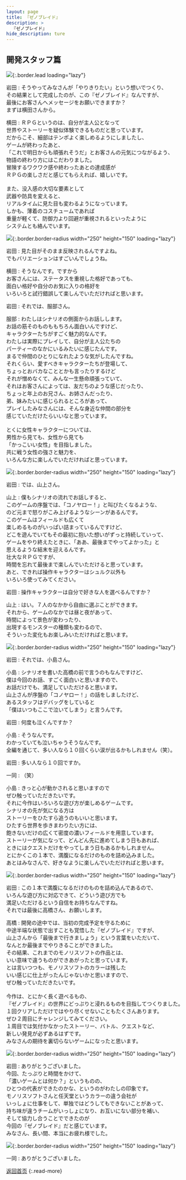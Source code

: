 ```yaml
---
layout: page
title: 『ゼノブレイド』
description: >
  『ゼノブレイド』
hide_description: ture
---
```


## 開発スタッフ篇

![](/interviews/jp/wii/sx4j/vol3/img/mainvisual5.jpg){:.border.lead loading="lazy"}

岩田
: そうやってみなさんが「やりきりたい」という想いでつくり、<br>その結果として完成したのが、この『ゼノブレイド』なんですが、<br>最後にお客さんへメッセージをお願いできますか？<br>まずは横田さんから。

横田
: ＲＰＧというのは、自分が主人公となって<br>世界やストーリーを疑似体験できるものだと思っています。<br>だからこそ、細部はテンポよく楽しめるようにしましたし、<br>ゲームが終わったあと、<br>「これで明日からも頑張れそうだ」とお客さんの元気につながるよう、<br>物語の終わり方にはこだわりました。<br>冒険するワクワク感や終わったあとの達成感が<br>ＲＰＧの楽しさだと感じてもらえれば、嬉しいです。<br>&nbsp;<br>また、没入感の大切な要素として<br>武器や防具を変えると、<br>リアルタイムに見た目も変わるようになっています。<br>しかも、薄着のコスチュームであれば<br>重量が軽くて、防御力より回避が重視されるといったように<br>システムとも絡んでいます。

![](/interviews/jp/wii/sx4j/vol3/img/photo011.jpg){:.border.border-radius width="250" height="150" loading="lazy"}

岩田
: 見た目がそのまま反映されるんですよね。<br>でもバリエーションはすごいんでしょうね。

横田
: そうなんです。ですから<br>お客さんには、ステータスを重視した格好であっても、<br>面白い格好や自分のお気に入りの格好を<br>いろいろと試行錯誤して楽しんでいただければと思います。

岩田
: それでは、服部さん。

服部
: わたしはシナリオの側面からお話しします。<br>お話の筋そのものももちろん面白いんですけど、<br>キャラクターたちがすごく魅力的なんです。<br>わたしは実際にプレイして、自分が主人公たちの<br>パーティーのなかにいるみたいに感じたんです。<br>まるで仲間のひとりになれたような気がしたんですね。<br>それくらい、愛すべきキャラクターたちが登場して、<br>ちょっとおバカなこととかも言ったりするけど<br>それが憎めなくて、みんな一生懸命頑張っていて、<br>それはお客さんによっては、友だちのような感じだったり、<br>ちょっと年上のお兄さん、お姉さんだったり、<br>弟、妹みたいに感じられるところがあって、<br>プレイしたみなさんには、そんな身近な仲間の部分を<br>感じていただけたらいいなと思っています。<br>&nbsp;<br>とくに女性キャラクターについては、<br>男性から見ても、女性から見ても<br>「かっこいい女性」を目指しました。<br>共に戦う女性の強さと魅力を、<br>いろんな方に楽しんでいただければと思っています。

![](/interviews/jp/wii/sx4j/vol3/img/photo012.jpg){:.border.border-radius width="250" height="150" loading="lazy"}

岩田
: では、山上さん。

山上
: 僕もシナリオの流れでお話しすると、<br>このゲームの序盤では、「コノヤロー！」と叫びたくなるような、<br>のど元まで怒りがこみ上げるようなシーンがあるんです。<br>このゲームはフィールドも広くて<br>楽しめるものがいっぱい詰まっているんですけど、<br>どこを遊んでいてもその最初に抱いた想いがずっと持続していって、<br>ゲームをやり終えたときに、「ああ、最後までやってよかった」と<br>思えるような結末を迎えるんです。<br>壮大なＲＰＧですが、<br>時間を忘れて最後まで楽しんでいただけると思っています。<br>あと、できれば操作キャラクターはシュルク以外も<br>いろいろ使ってみてください。

岩田
: 操作キャラクターは自分で好きな人を選べるんですか？

山上
: はい。７人のなかから自由に選ぶことができます。<br>それから、ゲームのなかでは昼と夜があって、<br>時間によって景色が変わったり、<br>出現するモンスターの種類も変わるので、<br>そういった変化もお楽しみいただければと思います。

![](/interviews/jp/wii/sx4j/vol3/img/photo013.jpg){:.border.border-radius width="250" height="150" loading="lazy"}

岩田
: それでは、小島さん。

小島
: シナリオを書いた高橋の前で言うのもなんですけど、<br>僕は今回のお話、すごく面白いと思いますので、<br>お話だけでも、満足していただけると思います。<br>山上さんが序盤の「コノヤロー！」の話をしましたけど、<br>あるスタッフはデバッグをしていると<br>「僕はいつもここで泣いてしまう」と言うんです。

岩田
: 何度も泣くんですか？

小島
: そうなんです。<br>わかっていても泣いちゃうそうなんです。<br>全編を通じて、多い人なら１０回くらい涙が出るかもしれません（笑）。

岩田
: 多い人なら１０回ですか。

一同
: （笑）

小島
: きっと心が動かされると思いますので<br>ぜひ触っていただきたいです。<br>それに今作はいろいろな遊び方が楽しめるゲームです。<br>シナリオの先が気になる方は<br>ストーリーをひたすら追うのもいいと思います。<br>ひたすら世界を歩きまわりたい方には、<br>飽きないだけの広くて密度の濃いフィールドを用意しています。<br>ストーリーが気になって、どんどん先に進めてしまう日もあれば、<br>ときにはクエストだけをやってしまう日もあるかもしれません。<br>とにかくこの１本で、満腹になるだけのものを詰め込みました。<br>あとはみなさんで、好きなように楽しんでいただければと思います。

![](/interviews/jp/wii/sx4j/vol3/img/photo014.jpg){:.border.border-radius width="250" height="150" loading="lazy"}

岩田
: この１本で満腹になるだけのものを詰め込んであるので、<br>いろんな遊び方に対応できて、どういう遊び方でも<br>満足いただけるという自信をお持ちなんですね。<br>それでは最後に高橋さん、お願いします。

高橋
: 開発の途中では、当初の完成予定を守るために<br>中途半端な状態で出すことも覚悟した『ゼノブレイド』ですが、<br>山上さんから「最後まで行きましょう」という言葉をいただいて、<br>なんとか最後までやりきることができました。<br>その結果、これまでのモノリスソフトの作品とは、<br>いい意味で違うものができあがったと思っています。<br>とは言いつつも、モノリスソフトのカラーは残した<br>いい感じに仕上がったんじゃないかと思いますので、<br>ぜひ触っていただきたいです。<br>&nbsp;<br>今作は、とにかく長く遊べるもの、<br>『ゼノブレイド』の世界にどっぷりと浸れるものを目指してつくりました。<br>１回クリアしただけではやり尽くせないこともたくさんあります。<br>ぜひ２周目にチャレンジしてみてください。<br>１周目では気付かなかったストーリー、バトル、クエストなど、<br>新しい発見が必ずあるはずです。<br>みなさんの期待を裏切らないゲームになったと思います。

![](/interviews/jp/wii/sx4j/vol3/img/photo015.jpg){:.border.border-radius width="250" height="150" loading="lazy"}

岩田
: ありがとうございました。<br>今回、たっぷりと時間をかけて、<br>「濃いゲームとは何か？」というものの、<br>ひとつの代表ができたのかな、というのがわたしの印象です。<br>モノリスソフトさんと任天堂というカラーの違う会社が<br>いっしょに仕事をして、単独ではどうしてもできないことがあって、<br>持ち味が違うチームがいっしょになり、お互いにない部分を補い、<br>そして協力し合うことでできたのが<br>今回の『ゼノブレイド』だと感じています。<br>みなさん、長い間、本当にお疲れ様でした。

![](/interviews/jp/wii/sx4j/vol3/img/photo016.jpg){:.border.border-radius width="250" height="150" loading="lazy"}

一同
: ありがとうございました。

[返回首页](../../../../../)
{:.read-more}

